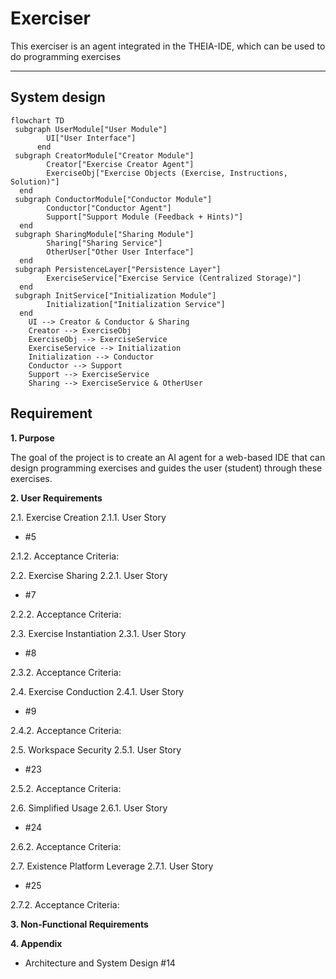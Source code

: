 # Exerciser

This exerciser is an agent integrated in the THEIA-IDE, which can be used to do programming exercises

---
## System design

```mermaid
flowchart TD
 subgraph UserModule["User Module"]
        UI["User Interface"]
      end
 subgraph CreatorModule["Creator Module"]
        Creator["Exercise Creator Agent"]
        ExerciseObj["Exercise Objects (Exercise, Instructions, Solution)"]
  end
 subgraph ConductorModule["Conductor Module"]
        Conductor["Conductor Agent"]
        Support["Support Module (Feedback + Hints)"]
  end
 subgraph SharingModule["Sharing Module"]
        Sharing["Sharing Service"]
        OtherUser["Other User Interface"]
  end
 subgraph PersistenceLayer["Persistence Layer"]
        ExerciseService["Exercise Service (Centralized Storage)"]
  end
 subgraph InitService["Initialization Module"]
        Initialization["Initialization Service"]
  end
    UI --> Creator & Conductor & Sharing
    Creator --> ExerciseObj
    ExerciseObj --> ExerciseService
    ExerciseService --> Initialization
    Initialization --> Conductor
    Conductor --> Support
    Support --> ExerciseService
    Sharing --> ExerciseService & OtherUser

```

## Requirement



**1. Purpose**

The goal of the project is to create an AI agent for a web-based IDE that can design programming exercises and guides the user (student) through these exercises.

**2. User Requirements**

2.1. Exercise Creation
2.1.1. User Story
- #5 

2.1.2. Acceptance Criteria:

2.2. Exercise Sharing
2.2.1. User Story
- #7 

2.2.2. Acceptance Criteria:

2.3. Exercise Instantiation
2.3.1. User Story
- #8

2.3.2. Acceptance Criteria:

2.4. Exercise Conduction
2.4.1. User Story
- #9 

2.4.2. Acceptance Criteria:

2.5. Workspace Security
2.5.1. User Story
- #23

2.5.2. Acceptance Criteria:

2.6. Simplified Usage
2.6.1. User Story
- #24

2.6.2. Acceptance Criteria:

2.7. Existence Platform Leverage
2.7.1. User Story
- #25

2.7.2. Acceptance Criteria:

**3. Non-Functional Requirements**

**4. Appendix**
- Architecture and System Design  #14
